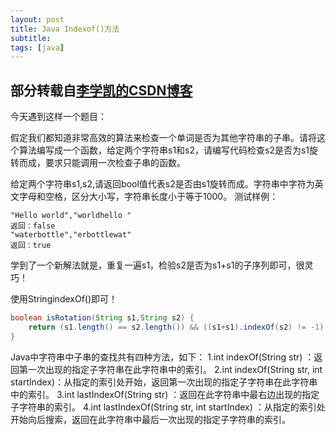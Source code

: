 ```yaml
---
layout: post
title: Java Indexof()方法
subtitle:
tags: [java]
---
```

## 部分转载自[李学凯的CSDN博客](http://blog.csdn.net/qq_27093465/article/details/51832189)
今天遇到这样一个题目：

假定我们都知道非常高效的算法来检查一个单词是否为其他字符串的子串。请将这个算法编写成一个函数，给定两个字符串s1和s2，请编写代码检查s2是否为s1旋转而成，要求只能调用一次检查子串的函数。

给定两个字符串s1,s2,请返回bool值代表s2是否由s1旋转而成。字符串中字符为英文字母和空格，区分大小写，字符串长度小于等于1000。
测试样例：
~~~
"Hello world","worldhello "
返回：false
"waterbottle","erbottlewat"
返回：true
~~~
学到了一个新解法就是，重复一遍s1，检验s2是否为s1+s1的子序列即可，很灵巧！

使用StringindexOf()即可！

```java
boolean isRotation(String s1,String s2) {
    return (s1.length() == s2.length()) && ((s1+s1).indexOf(s2) != -1);
}
```

Java中字符串中子串的查找共有四种方法，如下：
1.int indexOf(String str) ：返回第一次出现的指定子字符串在此字符串中的索引。
2.int indexOf(String str, int startIndex)：从指定的索引处开始，返回第一次出现的指定子字符串在此字符串中的索引。
3.int lastIndexOf(String str) ：返回在此字符串中最右边出现的指定子字符串的索引。
4.int lastIndexOf(String str, int startIndex) ：从指定的索引处开始向后搜索，返回在此字符串中最后一次出现的指定子字符串的索引。
